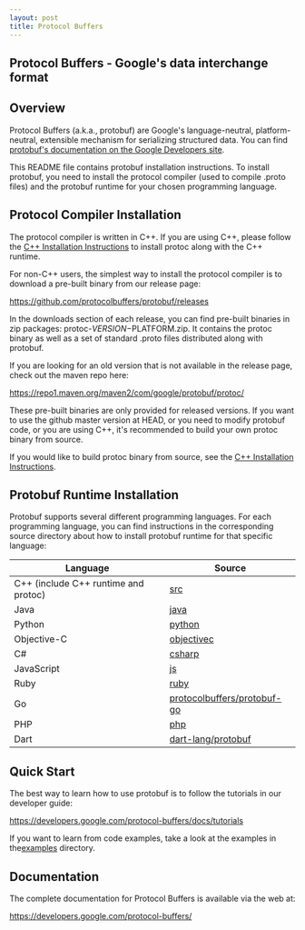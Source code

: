 ```yaml
---
layout: post
title: Protocol Buffers
---
```




## Protocol Buffers - Google's data interchange format



## Overview

Protocol Buffers (a.k.a., protobuf) are Google's language-neutral, platform-neutral, extensible mechanism for serializing structured data. You can find [protobuf's documentation on the Google Developers site](https://developers.google.com/protocol-buffers/).

This README file contains protobuf installation instructions. To install protobuf, you need to install the protocol compiler (used to compile .proto files) and the protobuf runtime for your chosen programming language.

## Protocol Compiler Installation

The protocol compiler is written in C++. If you are using C++, please follow the [C++ Installation Instructions](https://github.com/protocolbuffers/protobuf/blob/master/src/README.md) to install protoc along with the C++ runtime.

For non-C++ users, the simplest way to install the protocol compiler is to download a pre-built binary from our release page:

https://github.com/protocolbuffers/protobuf/releases

In the downloads section of each release, you can find pre-built binaries in zip packages: protoc-$VERSION-$PLATFORM.zip. It contains the protoc binary as well as a set of standard .proto files distributed along with protobuf.

If you are looking for an old version that is not available in the release page, check out the maven repo here:

https://repo1.maven.org/maven2/com/google/protobuf/protoc/

These pre-built binaries are only provided for released versions. If you want to use the github master version at HEAD, or you need to modify protobuf code, or you are using C++, it's recommended to build your own protoc binary from source.

If you would like to build protoc binary from source, see the [C++ Installation Instructions](https://github.com/protocolbuffers/protobuf/blob/master/src/README.md).

## Protobuf Runtime Installation

Protobuf supports several different programming languages. For each programming language, you can find instructions in the corresponding source directory about how to install protobuf runtime for that specific language:

| Language                             | Source                                                       |
| ------------------------------------ | ------------------------------------------------------------ |
| C++ (include C++ runtime and protoc) | [src](https://github.com/protocolbuffers/protobuf/blob/master/src) |
| Java                                 | [java](https://github.com/protocolbuffers/protobuf/blob/master/java) |
| Python                               | [python](https://github.com/protocolbuffers/protobuf/blob/master/python) |
| Objective-C                          | [objectivec](https://github.com/protocolbuffers/protobuf/blob/master/objectivec) |
| C#                                   | [csharp](https://github.com/protocolbuffers/protobuf/blob/master/csharp) |
| JavaScript                           | [js](https://github.com/protocolbuffers/protobuf/blob/master/js) |
| Ruby                                 | [ruby](https://github.com/protocolbuffers/protobuf/blob/master/ruby) |
| Go                                   | [protocolbuffers/protobuf-go](https://github.com/protocolbuffers/protobuf-go) |
| PHP                                  | [php](https://github.com/protocolbuffers/protobuf/blob/master/php) |
| Dart                                 | [dart-lang/protobuf](https://github.com/dart-lang/protobuf)  |

## Quick Start

The best way to learn how to use protobuf is to follow the tutorials in our developer guide:

https://developers.google.com/protocol-buffers/docs/tutorials

If you want to learn from code examples, take a look at the examples in the[examples](https://github.com/protocolbuffers/protobuf/blob/master/examples) directory.

## Documentation

The complete documentation for Protocol Buffers is available via the web at:

https://developers.google.com/protocol-buffers/


